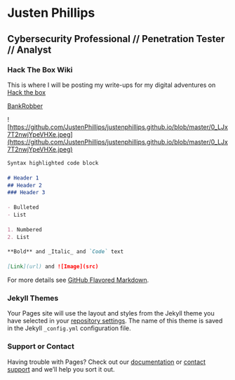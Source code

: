 # Justen Phillips
## Cybersecurity Professional // Penetration Tester // Analyst
### Hack The Box Wiki
This is where I will be posting my write-ups for my digital adventures on [Hack the box](https://hackthebox.eu/)

[BankRobber](https://justenphillips.github.io/bankrobber.md/)

![https://github.com/JustenPhillips/justenphillips.github.io/blob/master/0_LJx7T2nwjYpeVHXe.jpeg](https://github.com/JustenPhillips/justenphillips.github.io/blob/master/0_LJx7T2nwjYpeVHXe.jpeg)

```markdown
Syntax highlighted code block

# Header 1
## Header 2
### Header 3

- Bulleted
- List

1. Numbered
2. List

**Bold** and _Italic_ and `Code` text

[Link](url) and ![Image](src)
```

For more details see [GitHub Flavored Markdown](https://guides.github.com/features/mastering-markdown/).

### Jekyll Themes

Your Pages site will use the layout and styles from the Jekyll theme you have selected in your [repository settings](https://github.com/JustenPhillips/justenphillips.github.io/settings). The name of this theme is saved in the Jekyll `_config.yml` configuration file.

### Support or Contact

Having trouble with Pages? Check out our [documentation](https://help.github.com/categories/github-pages-basics/) or [contact support](https://github.com/contact) and we’ll help you sort it out.
